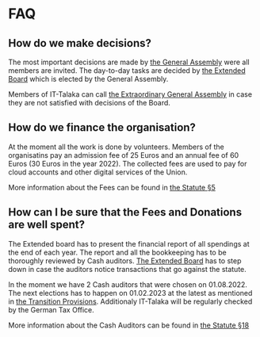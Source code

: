 
# FAQ

## How do we make decisions?

The most important decisions are made by [the General Assembly](statute.md#-13-the-general-assembly) were all members are invited.
The day-to-day tasks are decided by [the Extended Board](board.md#extended-board) which is elected by the General Assembly. 

Members of IT-Talaka can call [the Extraordinary General Assembly](statute.md#-17-extraordinary-general-assembly) in case they are not satisfied with decisions of the Board.

## How do we finance the organisation?

At the moment all the work is done by volunteers. Members of the organisatins pay an admission fee of 25 Euros and an annual fee of 60 Euros (30 Euros in the year 2022). The collected fees are used to pay for cloud accounts and other digital services of the Union. 

More information about the Fees can be found in [the Statute §5](statute.md#5-membership-fees)

## How can I be sure that the Fees and Donations are well spent?

The Extended board has to present the financial report of all spendings at the end of each year. The report and all the bookkeeping has to be thoroughly reviewed by Cash auditors. [The Extended Board](board.md#extended-board) has to step down in case the auditors notice transactions that go against the statute.

In the moment we have 2 Cash auditors that were chosen on 01.08.2022. The next elections has to happen on 01.02.2023 at the latest as mentioned in [the Transition Provisions](statute.md#-23-transitional-provisions). Additionaly IT-Talaka will be regularly checked by the German Tax Office.

More information about the Cash Auditors can be found in [the Statute §18](statute.md#-18-election-of-the-cash-auditors)
